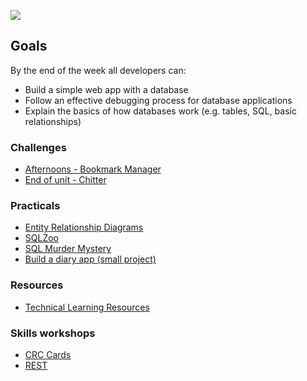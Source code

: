 ![](https://placehold.it/950x200/374c53/FFFFFF/?text=Week+4)

## Goals

By the end of the week all developers can:

- Build a simple web app with a database
- Follow an effective debugging process for database applications
- Explain the basics of how databases work (e.g. tables, SQL, basic relationships)

### Challenges

- [Afternoons - Bookmark Manager](https://github.com/makersacademy/course/blob/master/bookmark_manager/00_challenge_map.md)
- [End of unit - Chitter](https://github.com/xavierloos/chitter-challenge)

### Practicals

- [Entity Relationship Diagrams](https://github.com/makersacademy/skills-workshops/blob/master/practicals/databases/entity_relationship_diagrams.md)
- [SQLZoo](https://sqlzoo.net/)
- [SQL Murder Mystery](https://mystery.knightlab.com/)
- [Build a diary app (small project)](https://github.com/makersacademy/skills-workshops/blob/master/practicals/databases/daily_diary_app.md)

### Resources

- [Technical Learning Resources](https://airtable.com/shrGPJMHNfr7p9iAo/tblokmw6yNUO75ge6?blocks=hide)

### Skills workshops

- [CRC Cards](https://github.com/makersacademy/skills-workshops/tree/master/week-4/domain_modelling_student_directory_using_crc_cards)
- [REST](https://github.com/sjmog/rest)
